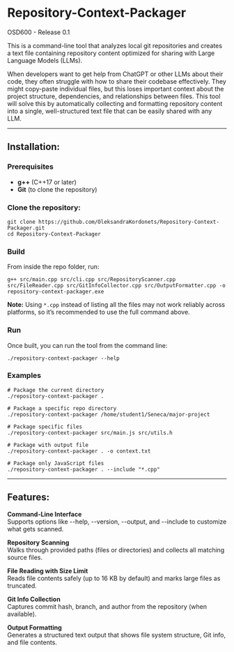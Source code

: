 # Repository-Context-Packager
OSD600 - Release 0.1

This is a command-line tool that analyzes local git repositories and creates a text file containing repository content optimized for sharing with Large Language Models (LLMs).

When developers want to get help from ChatGPT or other LLMs about their code, they often struggle with how to share their codebase effectively. They might copy-paste individual files, but this loses important context about the project structure, dependencies, and relationships between files. This tool will solve this by automatically collecting and formatting repository content into a single, well-structured text file that can be easily shared with any LLM.

---

## Installation:

### Prerequisites
- **g++** (C++17 or later)
- **Git** (to clone the repository)

### Clone the repository:
```
git clone https://github.com/OleksandraKordonets/Repository-Context-Packager.git
cd Repository-Context-Packager
```

### Build
From inside the repo folder, run:
```
g++ src/main.cpp src/cli.cpp src/RepositoryScanner.cpp src/FileReader.cpp src/GitInfoCollector.cpp src/OutputFormatter.cpp -o repository-context-packager.exe
```
**Note:** Using `*.cpp` instead of listing all the files may not work reliably across platforms, so it’s recommended to use the full command above.

### Run
Once built, you can run the tool from the command line:
```
./repository-context-packager --help
```

### Examples
```
# Package the current directory
./repository-context-packager .

# Package a specific repo directory
./repository-context-packager /home/student1/Seneca/major-project

# Package specific files
./repository-context-packager src/main.js src/utils.h

# Package with output file
./repository-context-packager . -o context.txt

# Package only JavaScript files
./repository-context-packager . --include "*.cpp"
```

---

## Features:

**Command-Line Interface**  
Supports options like --help, --version, --output, and --include to customize what gets scanned.

**Repository Scanning**  
Walks through provided paths (files or directories) and collects all matching source files.

**File Reading with Size Limit**  
Reads file contents safely (up to 16 KB by default) and marks large files as truncated.

**Git Info Collection**  
Captures commit hash, branch, and author from the repository (when available).

**Output Formatting**  
Generates a structured text output that shows file system structure, Git info, and file contents.